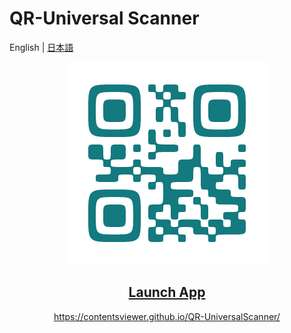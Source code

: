 # QR-Universal Scanner

English | [日本語](./README_jp.md)

<p align="center">
    <a href="./logo.png">
      <img src="./logo.png"/>
    </a>
</p>
<h2 align="center">
    <a  href="https://contentsviewer.github.io/QR-UniversalScanner/">Launch App</a>
</h2>
<p align="center">
    <a href="https://contentsviewer.github.io/QR-UniversalScanner/">
      https://contentsviewer.github.io/QR-UniversalScanner/
    </a>
</p>